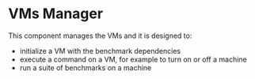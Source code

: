 # VMs Manager
This component manages the VMs and it is designed to:

- initialize a VM with the benchmark dependencies
- execute a command on a VM, for example to turn on or off a machine
- run a suite of benchmarks on a machine